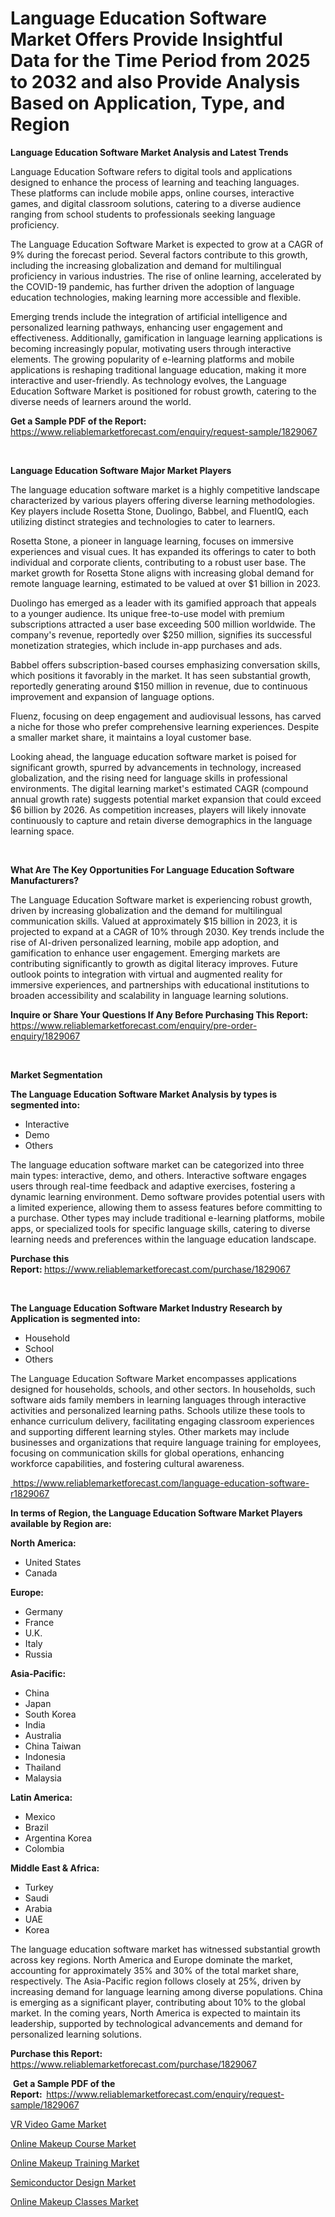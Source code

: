<p><h1>Language Education Software Market Offers Provide Insightful Data for the Time Period from 2025 to 2032 and also Provide Analysis Based on Application, Type, and Region</h1></p><p><strong>Language Education Software Market Analysis and Latest Trends</strong></p>
<p><p>Language Education Software refers to digital tools and applications designed to enhance the process of learning and teaching languages. These platforms can include mobile apps, online courses, interactive games, and digital classroom solutions, catering to a diverse audience ranging from school students to professionals seeking language proficiency. </p><p>The Language Education Software Market is expected to grow at a CAGR of 9% during the forecast period. Several factors contribute to this growth, including the increasing globalization and demand for multilingual proficiency in various industries. The rise of online learning, accelerated by the COVID-19 pandemic, has further driven the adoption of language education technologies, making learning more accessible and flexible.</p><p>Emerging trends include the integration of artificial intelligence and personalized learning pathways, enhancing user engagement and effectiveness. Additionally, gamification in language learning applications is becoming increasingly popular, motivating users through interactive elements. The growing popularity of e-learning platforms and mobile applications is reshaping traditional language education, making it more interactive and user-friendly. As technology evolves, the Language Education Software Market is positioned for robust growth, catering to the diverse needs of learners around the world.</p></p>
<p><strong>Get a Sample PDF of the Report:&nbsp;</strong> <a href="https://www.reliablemarketforecast.com/enquiry/request-sample/1829067?utm_campaign=1169&utm_medium=2&utm_source=Github&utm_content=ia&utm_term=09032025&utm_id=language-education-software">https://www.reliablemarketforecast.com/enquiry/request-sample/1829067</a></p>
<p>&nbsp;</p>
<p><strong>Language Education Software Major Market Players</strong></p>
<p><p>The language education software market is a highly competitive landscape characterized by various players offering diverse learning methodologies. Key players include Rosetta Stone, Duolingo, Babbel, and FluentIQ, each utilizing distinct strategies and technologies to cater to learners.</p><p>Rosetta Stone, a pioneer in language learning, focuses on immersive experiences and visual cues. It has expanded its offerings to cater to both individual and corporate clients, contributing to a robust user base. The market growth for Rosetta Stone aligns with increasing global demand for remote language learning, estimated to be valued at over $1 billion in 2023.</p><p>Duolingo has emerged as a leader with its gamified approach that appeals to a younger audience. Its unique free-to-use model with premium subscriptions attracted a user base exceeding 500 million worldwide. The company's revenue, reportedly over $250 million, signifies its successful monetization strategies, which include in-app purchases and ads.</p><p>Babbel offers subscription-based courses emphasizing conversation skills, which positions it favorably in the market. It has seen substantial growth, reportedly generating around $150 million in revenue, due to continuous improvement and expansion of language options.</p><p>Fluenz, focusing on deep engagement and audiovisual lessons, has carved a niche for those who prefer comprehensive learning experiences. Despite a smaller market share, it maintains a loyal customer base.</p><p>Looking ahead, the language education software market is poised for significant growth, spurred by advancements in technology, increased globalization, and the rising need for language skills in professional environments. The digital learning market's estimated CAGR (compound annual growth rate) suggests potential market expansion that could exceed $6 billion by 2026. As competition increases, players will likely innovate continuously to capture and retain diverse demographics in the language learning space.</p></p>
<p>&nbsp;</p>
<p><strong>What Are The Key Opportunities For Language Education Software Manufacturers?</strong></p>
<p><p>The Language Education Software market is experiencing robust growth, driven by increasing globalization and the demand for multilingual communication skills. Valued at approximately $15 billion in 2023, it is projected to expand at a CAGR of 10% through 2030. Key trends include the rise of AI-driven personalized learning, mobile app adoption, and gamification to enhance user engagement. Emerging markets are contributing significantly to growth as digital literacy improves. Future outlook points to integration with virtual and augmented reality for immersive experiences, and partnerships with educational institutions to broaden accessibility and scalability in language learning solutions.</p></p>
<p><strong>Inquire or Share Your Questions If Any Before Purchasing This Report:</strong> <a href="https://www.reliablemarketforecast.com/enquiry/pre-order-enquiry/1829067?utm_campaign=1169&utm_medium=2&utm_source=Github&utm_content=ia&utm_term=09032025&utm_id=language-education-software">https://www.reliablemarketforecast.com/enquiry/pre-order-enquiry/1829067</a></p>
<p>&nbsp;</p>
<p><strong>Market Segmentation</strong></p>
<p><strong>The Language Education Software Market Analysis by types is segmented into:</strong></p>
<p><ul><li>Interactive</li><li>Demo</li><li>Others</li></ul></p>
<p><p>The language education software market can be categorized into three main types: interactive, demo, and others. Interactive software engages users through real-time feedback and adaptive exercises, fostering a dynamic learning environment. Demo software provides potential users with a limited experience, allowing them to assess features before committing to a purchase. Other types may include traditional e-learning platforms, mobile apps, or specialized tools for specific language skills, catering to diverse learning needs and preferences within the language education landscape.</p></p>
<p><strong>Purchase this Report:&nbsp;</strong><a href="https://www.reliablemarketforecast.com/purchase/1829067?utm_campaign=1169&utm_medium=2&utm_source=Github&utm_content=ia&utm_term=09032025&utm_id=language-education-software">https://www.reliablemarketforecast.com/purchase/1829067</a></p>
<p>&nbsp;</p>
<p><strong>The Language Education Software Market Industry Research by Application is segmented into:</strong></p>
<p><ul><li>Household</li><li>School</li><li>Others</li></ul></p>
<p><p>The Language Education Software Market encompasses applications designed for households, schools, and other sectors. In households, such software aids family members in learning languages through interactive activities and personalized learning paths. Schools utilize these tools to enhance curriculum delivery, facilitating engaging classroom experiences and supporting different learning styles. Other markets may include businesses and organizations that require language training for employees, focusing on communication skills for global operations, enhancing workforce capabilities, and fostering cultural awareness.</p></p>
<p><a href="https://www.reliablemarketforecast.com/language-education-software-r1829067?utm_campaign=1169&utm_medium=2&utm_source=Github&utm_content=ia&utm_term=09032025&utm_id=language-education-software">&nbsp;https://www.reliablemarketforecast.com/language-education-software-r1829067</a></p>
<p><strong>In terms of Region, the Language Education Software Market Players available by Region are:</strong></p>
<p>
    <p> <strong> North America: </strong>
        <ul>
            <li>United States</li>
            <li>Canada</li>
        </ul>
        </p> 
    <p> <strong> Europe: </strong>
        <ul>
            <li>Germany</li>
            <li>France</li>
            <li>U.K.</li>
            <li>Italy</li>
            <li>Russia</li>
        </ul>
        </p> 
    <p> <strong> Asia-Pacific: </strong>
        <ul>
            <li>China</li>
            <li>Japan</li>
            <li>South Korea</li>
            <li>India</li>
            <li>Australia</li>
            <li>China Taiwan</li>
            <li>Indonesia</li>
            <li>Thailand</li>
            <li>Malaysia</li>
        </ul>
        </p> 
    <p> <strong> Latin America: </strong>
        <ul>
            <li>Mexico</li>
            <li>Brazil</li>
            <li>Argentina Korea</li>
            <li>Colombia</li>
        </ul>
        </p> 
    <p> <strong> Middle East & Africa: </strong>
        <ul>
            <li>Turkey</li>
            <li>Saudi</li>
            <li>Arabia</li>
            <li>UAE</li>
            <li>Korea</li>
        </ul>
    </p>
    </p>
<p><p>The language education software market has witnessed substantial growth across key regions. North America and Europe dominate the market, accounting for approximately 35% and 30% of the total market share, respectively. The Asia-Pacific region follows closely at 25%, driven by increasing demand for language learning among diverse populations. China is emerging as a significant player, contributing about 10% to the global market. In the coming years, North America is expected to maintain its leadership, supported by technological advancements and demand for personalized learning solutions.</p></p>
<p><strong>Purchase this Report: </strong><a href="https://www.reliablemarketforecast.com/purchase/1829067?utm_campaign=1169&utm_medium=2&utm_source=Github&utm_content=ia&utm_term=09032025&utm_id=language-education-software">https://www.reliablemarketforecast.com/purchase/1829067</a></p>
<p>&nbsp;<strong>Get a Sample PDF of the Report:&nbsp;&nbsp;</strong><a href="https://www.reliablemarketforecast.com/enquiry/request-sample/1829067?utm_campaign=1169&utm_medium=2&utm_source=Github&utm_content=ia&utm_term=09032025&utm_id=language-education-software">https://www.reliablemarketforecast.com/enquiry/request-sample/1829067</a></p>
<p><strong></strong></p>
<p><p><a href="https://github.com/payareganiou/Market-Research-Report-List-1/blob/main/vr-video-game-market.md?utm_campaign=1169&utm_medium=2&utm_source=Github&utm_content=ia&utm_term=09032025&utm_id=language-education-software">VR Video Game Market</a></p><p><a href="https://github.com/lontohhikma/Market-Research-Report-List-1/blob/main/online-makeup-course-market.md?utm_campaign=1169&utm_medium=2&utm_source=Github&utm_content=ia&utm_term=09032025&utm_id=language-education-software">Online Makeup Course Market</a></p><p><a href="https://github.com/clemmheisefy/Market-Research-Report-List-1/blob/main/online-makeup-training-market.md?utm_campaign=1169&utm_medium=2&utm_source=Github&utm_content=ia&utm_term=09032025&utm_id=language-education-software">Online Makeup Training Market</a></p><p><a href="https://github.com/laverkyllozc/Market-Research-Report-List-1/blob/main/semiconductor-design-market.md?utm_campaign=1169&utm_medium=2&utm_source=Github&utm_content=ia&utm_term=09032025&utm_id=language-education-software">Semiconductor Design Market</a></p><p><a href="https://github.com/steegeneat/Market-Research-Report-List-1/blob/main/online-makeup-classes-market.md?utm_campaign=1169&utm_medium=2&utm_source=Github&utm_content=ia&utm_term=09032025&utm_id=language-education-software">Online Makeup Classes Market</a></p></p>